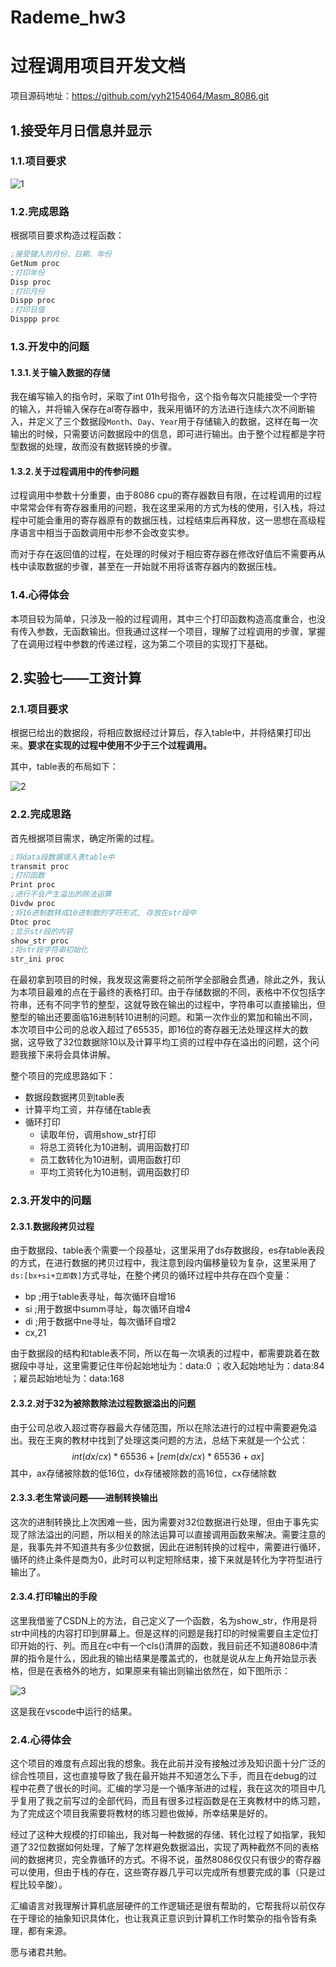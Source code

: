 # Rademe_hw3

# 过程调用项目开发文档

项目源码地址：https://github.com/yyh2154064/Masm_8086.git

## 1.接受年月日信息并显示

### 1.1.项目要求

![1](imgs/1.jpg)

### 1.2.完成思路

根据项目要求构造过程函数：

```asm
;接受键入的月份、日期、年份
GetNum proc
;打印年份
Disp proc
;打印月份
Dispp proc
;打印日值
Disppp proc
```

### 1.3.开发中的问题

#### 1.3.1.关于输入数据的存储

我在编写输入的指令时，采取了int 01h号指令，这个指令每次只能接受一个字符的输入，并将输入保存在al寄存器中，我采用循环的方法进行连续六次不间断输入，并定义了三个数据段`Month`、`Day`、`Year`用于存储输入的数据，这样在每一次输出的时候，只需要访问数据段中的信息，即可进行输出。由于整个过程都是字符型数据的处理，故而没有数据转换的步骤。

#### 1.3.2.关于过程调用中的传参问题

过程调用中参数十分重要，由于8086 cpu的寄存器数目有限，在过程调用的过程中常常会伴有寄存器重用的问题，我在这里采用的方式为栈的使用，引入栈，将过程中可能会重用的寄存器原有的数据压栈，过程结束后再释放，这一思想在高级程序语言中相当于函数调用中形参不会改变实参。

而对于存在返回值的过程，在处理的时候对于相应寄存器在修改好值后不需要再从栈中读取数据的步骤，甚至在一开始就不用将该寄存器内的数据压栈。

### 1.4.心得体会

本项目较为简单，只涉及一般的过程调用，其中三个打印函数构造高度重合，也没有传入参数，无函数输出。但我通过这样一个项目，理解了过程调用的步骤，掌握了在调用过程中参数的传递过程，这为第二个项目的实现打下基础。



## 2.实验七——工资计算

### 2.1.项目要求

根据已给出的数据段，将相应数据经过计算后，存入table中，并将结果打印出来。**要求在实现的过程中使用不少于三个过程调用。**

其中，table表的布局如下：

![2](imgs/2.png)

### 2.2.完成思路

首先根据项目需求，确定所需的过程。

```asm
;将data段数据填入表table中
transmit proc 
;打印函数
Print proc
;进行不会产生溢出的除法运算
Divdw proc
;将16进制数转成10进制数的字符形式, 存放在str段中
Dtoc proc
;显示str段的内容
show_str proc
;将str段字符串初始化
str_ini proc
```

在最初拿到项目的时候，我发现这需要将之前所学全部融会贯通，除此之外，我认为本项目最难的点在于最终的表格打印。由于存储数据的不同，表格中不仅包括字符串，还有不同字节的整型，这就导致在输出的过程中，字符串可以直接输出，但整型的输出还要面临16进制转10进制的问题。和第一次作业的累加和输出不同，本次项目中公司的总收入超过了65535，即16位的寄存器无法处理这样大的数据，这导致了32位数据除10以及计算平均工资的过程中存在溢出的问题，这个问题我接下来将会具体讲解。

整个项目的完成思路如下：

- 数据段数据拷贝到table表
- 计算平均工资，并存储在table表
- 循环打印
  - 读取年份，调用show_str打印
  - 将总工资转化为10进制，调用函数打印
  - 员工数转化为10进制，调用函数打印
  - 平均工资转化为10进制，调用函数打印

### 2.3.开发中的问题

#### 2.3.1.数据段拷贝过程

由于数据段、table表个需要一个段基址，这里采用了ds存数据段，es存table表段的方式，在进行数据的拷贝过程中，我注意到段内偏移量较为复杂，这里采用了`ds:[bx+si+立即数]`方式寻址，在整个拷贝的循环过程中共存在四个变量：

- bp    ;用于table表寻址，每次循环自增16
- si     ;用于数据中summ寻址，每次循环自增4
- di     ;用于数据中ne寻址，每次循环自增2
- cx,21

由于数据段的结构和table表不同，所以在每一次填表的过程中，都需要跳着在数据段中寻址，这里需要记住年份起始地址为：data:0 ；收入起始地址为：data:84 ；雇员起始地址为：data:168

#### 2.3.2.对于32为被除数除法过程数据溢出的问题

由于公司总收入超过寄存器最大存储范围，所以在除法进行的过程中需要避免溢出。我在王爽的教材中找到了处理这类问题的方法，总结下来就是一个公式：
$$
int(dx / cx) * 65536 + [rem(dx / cx) * 65536 + ax]
$$
其中，ax存储被除数的低16位，dx存储被除数的高16位，cx存储除数

#### 2.3.3.老生常谈问题——进制转换输出

这次的进制转换比上次困难一些，因为需要对32位数据进行处理，但由于事先实现了除法溢出的问题，所以相关的除法运算可以直接调用函数来解决。需要注意的是，我事先并不知道共有多少位数据，因此在进制转换的过程中，需要进行循环，循环的终止条件是商为0，此时可以判定短除结束，接下来就是转化为字符型进行输出了。

#### 2.3.4.打印输出的手段

这里我借鉴了CSDN上的方法，自己定义了一个函数，名为show_str，作用是将str中间栈的内容打印到屏幕上。但是这样的问题是我打印的时候需要自主定位打印开始的行、列。而且在c中有一个cls()清屏的函数，我目前还不知道8086中清屏的指令是什么，因此我的输出结果是覆盖式的，也就是说从左上角开始显示表格，但是在表格外的地方，如果原来有输出则输出依然在，如下图所示：

![3](imgs/3.png)

这是我在vscode中运行的结果。

### 2.4.心得体会

这个项目的难度有点超出我的想象。我在此前并没有接触过涉及知识面十分广泛的综合性项目，这也直接导致了我在最开始并不知道怎么下手，而且在debug的过程中花费了很长的时间。汇编的学习是一个循序渐进的过程，我在这次的项目中几乎复用了我之前写过的全部代码，而且有很多过程函数是在王爽教材中的练习题，为了完成这个项目我需要将教材的练习题也做掉，所幸结果是好的。

经过了这种大规模的打印输出，我对每一种数据的存储、转化过程了如指掌，我知道了32位数据如何处理，了解了怎样避免数据溢出，实现了两种截然不同的表格间的数据拷贝，完全靠循环的方式。不得不说，虽然8086仅仅只有很少的寄存器可以使用，但由于栈的存在，这些寄存器几乎可以完成所有想要完成的事（只是过程比较辛酸）。

汇编语言对我理解计算机底层硬件的工作逻辑还是很有帮助的，它帮我将以前仅存在于理论的抽象知识具体化，也让我真正意识到计算机工作时繁杂的指令皆有条理，都有来源。

愿与诸君共勉。
